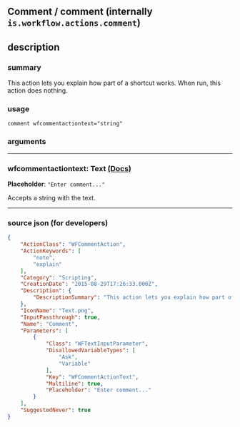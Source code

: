 
## Comment / comment (internally `is.workflow.actions.comment`)


## description

### summary

This action lets you explain how part of a shortcut works. When run, this action does nothing.


### usage
```
comment wfcommentactiontext="string"
```

### arguments

---

### wfcommentactiontext: Text [(Docs)](https://pfgithub.github.io/shortcutslang/gettingstarted#text-field)
**Placeholder**: `"Enter comment..."`


Accepts a string 
with the text.

---

### source json (for developers)

```json
{
	"ActionClass": "WFCommentAction",
	"ActionKeywords": [
		"note",
		"explain"
	],
	"Category": "Scripting",
	"CreationDate": "2015-08-29T17:26:33.000Z",
	"Description": {
		"DescriptionSummary": "This action lets you explain how part of a shortcut works. When run, this action does nothing."
	},
	"IconName": "Text.png",
	"InputPassthrough": true,
	"Name": "Comment",
	"Parameters": [
		{
			"Class": "WFTextInputParameter",
			"DisallowedVariableTypes": [
				"Ask",
				"Variable"
			],
			"Key": "WFCommentActionText",
			"Multiline": true,
			"Placeholder": "Enter comment..."
		}
	],
	"SuggestedNever": true
}
```
